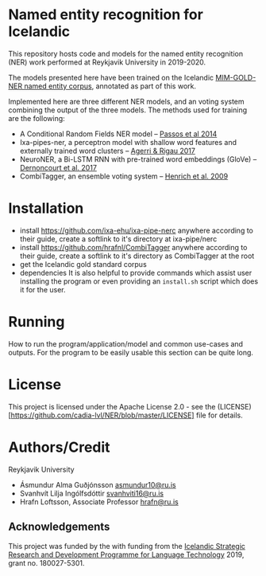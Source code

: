 # Named entity recognition for Icelandic
This repository hosts code and models for the named entity recognition (NER) work performed at Reykjavik University in 2019-2020.

The models presented here have been trained on the Icelandic [MIM-GOLD-NER named entity corpus](http://www.malfong.is/index.php?lang=en&pg=mim_gold_ner), annotated as part of this work.

Implemented here are three different NER models, and an voting system combining the output of the three models. The methods used for training are the following:
* A Conditional Random Fields NER model – [Passos et al 2014](https://www.aclweb.org/anthology/W14-1609.pdf)
* Ixa-pipes-ner, a perceptron model with shallow word features and externally trained word clusters – [Agerri & Rigau 2017](https://arxiv.org/pdf/1701.09123.pdf)
* NeuroNER, a Bi-LSTM RNN with pre-trained word embeddings (GloVe) – [Dernoncourt et al. 2017](https://arxiv.org/pdf/1705.05487.pdf)
* CombiTagger, an ensemble voting system – [Henrich et al. 2009](https://www.ru.is/faculty/hrafn/papers/ctagger.pdf)


<!-- # Table of Contents
[Easy to use TOC generator](https://ecotrust-canada.github.io/markdown-toc/) -->
 
# Installation
* install https://github.com/ixa-ehu/ixa-pipe-nerc anywhere according to their guide, create a softlink to it's directory at ixa-pipe/nerc
* install https://github.com/hrafnl/CombiTagger anywhere according to their guide, create a softlink to it's directory as CombiTagger at the root
* get the Icelandic gold standard corpus
* dependencies
It is also helpful to provide commands which assist user installing the program or even providing an `install.sh` script which does it for the user.

# Running
How to run the program/application/model and common use-cases and outputs.
For the program to be easily usable this section can be quite long.

<!--  ## API reference (Optional)
If lengthy, this should be a separate document placed as HTML into the `docs/` folder. For more inforation see `documentation` -->

# License
This project is licensed under the Apache License 2.0 - see the (LICENSE)[https://github.com/cadia-lvl/NER/blob/master/LICENSE] file for details.

# Authors/Credit
Reykjavik University
* Ásmundur Alma Guðjónsson <asmundur10@ru.is>
* Svanhvít Lilja Ingólfsdóttir <svanhviti16@ru.is>
* Hrafn Loftsson, Associate Professor <hrafn@ru.is>

## Acknowledgements
This project was funded by the with funding from the [Icelandic Strategic Research and Development Programme for Language Technology](https://www.rannis.is/sjodir/rannsoknir/markaaetlun-i-tungu-og-taekni/) 2019, grant no. 180027-5301.

<!-- # Contribution guidelines (Optional)
Explain how people can contribute to this repository. This can also link to a separate Developer reference
* how to contribute
* creating issues
* where to get data
* testing -->

<!-- ## Description of folder structure (Optional) -->

<!--  # Changelog/Versions (Optional) -->

<!-- # Papers/References (Optional)
You would have a citation snippet here as a code block -->
